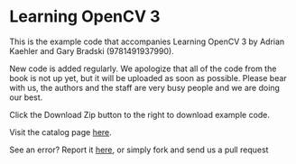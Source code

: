 Learning OpenCV 3
==========

This is the example code that accompanies Learning OpenCV 3 by Adrian Kaehler and Gary Bradski (9781491937990). 

New code is added regularly. We apologize that all of the code from the
book is not up yet, but it will be uploaded as soon as possible. Please
bear with us, the authors and the staff are very busy people and we are
doing our best.

Click the Download Zip button to the right to download example code.

Visit the catalog page [here](http://shop.oreilly.com/product/0636920044765.do).

See an error? Report it [here](http://oreilly.com/catalog/errata.csp?isbn=0636920044765), or simply fork and send us a pull request
